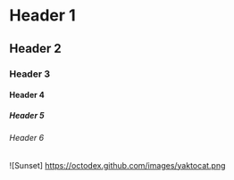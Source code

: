 # Header 1
## Header 2
### Header 3
#### Header 4
##### Header 5
###### Header 6



![Sunset] https://octodex.github.com/images/yaktocat.png

